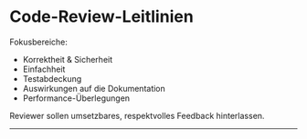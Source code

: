 # Code-Review-Leitlinien

Fokusbereiche:

* Korrektheit & Sicherheit
* Einfachheit
* Testabdeckung
* Auswirkungen auf die Dokumentation
* Performance-Überlegungen

Reviewer sollen umsetzbares, respektvolles Feedback hinterlassen.

---
